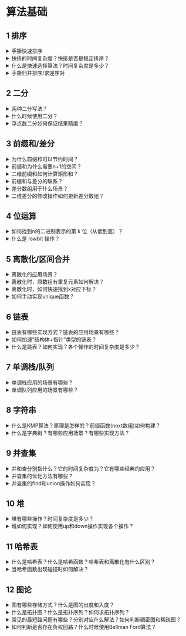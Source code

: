 # 算法基础
## 1 排序
<details>
<summary>手撕快速排序</summary>
错解：

```c++
void qsort(vector<int>& nums, int l, int r) {
    if (l >= r) return;
    int i = l - 1, j = r + 1, pivot = l + r >> 1;
    while(i < j) {
        while(nums[++i] < nums[pivot]);
        while(nums[--j] > nums[pivot]); 
        if(i < j) swap(nums[i], nums[j]);
    }
    qsort(nums, l, j);
    qsort(nums, j + 1, r);
}
```
正解：
```c++
void qsort(vector<int>& nums, int l, int r) {
    if (l >= r) return;
    int i = l - 1, j = r + 1, pivot = nums[l + r >> 1];
    while(i < j) {
        while(nums[++i] < pivot);
        while(nums[--j] > pivot); 
        if(i < j) swap(nums[i], nums[j]);
    }
    qsort(nums, l, j);
    qsort(nums, j + 1, r);
}
```
> 错解假设交换时不改变pivot位置，会导致程序死循环。
</details>

<details>
<summary>快排的时间复杂度？快排是否是稳定排序？</summary>

- 均摊 $O(nlogn)$，最坏 $O(n^2)$。
- 不是稳定排序，改为双关键字排序。

</details>

<details>
<summary>什么是快速选择算法？时间复杂度是多少？</summary>

快速选择算法是快速排序算法的扩展应用，可以在$O(n)$的时间内找到无序数组中的第k大（小）数。

时间复杂度期望为$O(n)$,最坏情况为$O(n^2)$。递归带来的空间复杂度期望为$O(logn)$。

推导：
$$ n + n/2 + n/4 + n/8 + ... < 2n $$

通过堆排序找第k大数的时间复杂度为$O(nlogk)$。
```cpp
// LC 215. 数组中的第K个最大元素
int quick_select(vector<int>& nums, int l, int r, int k) {
    if(l >= r) return l;
    int i = l - 1, j = r + 1, mid = nums[l + r >> 1];
    while(i < j) {
        while(nums[++i] < mid);
        while(nums[--j] > mid);
        if(i < j) swap(nums[i], nums[j]);
    }
    int cnt = r - j;
    if(k > cnt) return quick_select(nums, l, j, k - cnt);
    else return quick_select(nums, j + 1, r, k);
}
int findKthLargest(vector<int>& nums, int k) {
    return nums[quick_select(nums, 0, nums.size() - 1, k)];
}
```
</details>


<details>
<summary>手撕归并排序/求逆序对</summary>

```c++
vector<int> tmp;
void merge_sort(vector<int> &nums, int l, int r) {
    if (l >= r) return;
    int mid = (l + r) >> 1;
    merge_sort(nums, l, mid);
    merge_sort(nums, mid + 1, r);
    int i = l, j = mid + 1, k = l;
    while (i <= mid && j <= r) {
        tmp[k++] = nums[i] < nums[j] ? 
                   nums[i++] : nums[j++];
    }
    while (i <= mid) tmp[k++] = nums[i++];
    while (j <= r) tmp[k++] = nums[j++];
    for (i = l; i <= r; i++) nums[i] = tmp[i];
}
```
扩展：
```cpp
// 剑指 Offer 51. 数组中的逆序对
vector<int> tmp;
int msort(vector<int>& nums, int l, int r) {
    if(l >= r) return 0;
    int mid = l + r >> 1;
    int res = msort(nums, l, mid) + msort(nums, mid + 1, r);
    int i = l, j = mid + 1, k = l;
    while(i <= mid && j <= r) {
        if(nums[i] <= nums[j]) tmp[k++] = nums[i++];
        else {
            res += mid - i + 1; // 注意：这一行！！
            tmp[k++] = nums[j++];
        }
    }
    while(i <= mid) tmp[k++] = nums[i++];
    while(j <= r) tmp[k++] = nums[j++];
    for(i = l; i <= r; i++) nums[i] = tmp[i];
    return res;
}
int reversePairs(vector<int>& nums) {
    tmp.resize(nums.size());
    return msort(nums, 0, nums.size() - 1);
}
```

</details>

## 2 二分
<details>
<summary>两种二分写法？</summary>

（1）待求的下标**及其左侧**均满足某种性质，而右侧则不满足
```c++
int l, r, mid = l + r + 1 >> 1;
while(l < r) {
    if(check(mid)) l = mid;
    else r = mid - 1;
}
```
（2）反之，待求的下标**及其右侧**均满足某种性质，而左侧则不满足
```c++
int l, r, mid = l + r >> 1;
while(l < r) {
    if(check(mid)) r = mid;
    else l = mid + 1;
}
```

</details>

<details>
<summary>什么时候使用二分？</summary>

（1）当序列满足某种**单调**性质。（例外，寻找峰值）

（2）**结果范围很大**，但是可以快速判断结果是否正确。
</details>

<details>
<summary>浮点数二分如何保证结果精度？</summary>

假设需要精确到小数点后 6 位。
```c++
double l, r;
while(r - l > 1e-6) {
    double mid = (l + r) / 2;
    if(check(mid)) r = mid;
    else l = mid;
}
```
</details>

##  3 前缀和/差分
<details>
<summary>为什么前缀和可以节约时间？</summary>

假设有一个数组 

$X = \{x_1, x_2, ..., x_n\}$，

对应的前缀和数组为 

$S = \{s_0, s_1, ..., s_n\}$。

其中，

$s_0 = 0, s_i = s_{i-1} + x_i$。

通过前缀和数组，可以用$O(1)$的时间求出迭代需要$O(n)$时间的片段和

$x_i + x_{i+1} + ... + x_j = s_j - s_{i-1}$。
</details>

<details>
<summary>前缀和为什么需要n+1的空间？</summary>

否则在求$[0, i]$的片段和时，$s_{i-1}$会下标越界。
</details>


<details>
<summary>二维前缀和如何计算矩形和？</summary>

预处理二维前缀和 $S$，其中，$S_{i, j}$ 表示第$i$行$j$列格子左上部分所有元素的和。

则以$(x1, y1)$为左上角，$(x2, y2)$为右下角的子矩阵的和为：

$S_{x_2, y_2} - S_{x_1-1,y_2} - S_{x_2, y_1 - 1} + S_{x_1 - 1, y_1 - 1}$。

> 用到左上角$(x1, y1)$的都要$-1$，用到右下角$(x2, y2)$的都不要$-1$。
</details>


<details>
<summary>前缀和与差分的联系？</summary>

前缀和与差分互为**逆运算**，对原数组的差分数组求前缀和会得到原数组。
</details>

<details>
<summary>差分数组用于什么场景？</summary>

需要对数组大量进行片段加减，并最终求原数组的情况，可以先通过$O(n)$的时间构造差分数组，执行若干次$O(1)$的修改操作，最后通过$O(n)$的时间还原数组。

(1) 差分数组的修改操作

假设需要对原数组$[l, r]$执行$+a$的操作，对应差分数组有：
$$ b[l] = b[l] + a, b[r + 1] = b[r + 1] - a$$
因为用到了$r+1$的下标，所以差分数组比原数组在末尾多一个数。

(2)差分数组的构造

初始化差分数组为全0，之后对原数组中每个位置$a_i$执行在$[i, i]$j加$a_i$的操作即可。
</details>

<details>
<summary>二维差分的修改操作如何更新差分数组？</summary>

类似二维前缀和，对以$(x1, y1)$为左上角，$(x2, y2)$为右下角的子矩阵批量$+a$，对应差分数组有：
$$ b[x1, y1] + a, b[x1, y2 + 1] - a, b[x2 + 1, y1] - a, b[x2 + 1, y2 + 1] += a $$
> 对应前缀和，用到左上角$(x1, y1)$的都不要$+1$，用到右下角$(x2, y2)$的都要$+1$。
</details>

## 4 位运算
<details>
<summary>如何找到n的二进制表示的第 k 位（从低到高）？</summary>

n >> k & 1
</details>

<details>
<summary>什么是 lowbit 操作？</summary>

返回 n 的二进制表示的最后一位 1 的位置（返回$000010000$）
$$ lowbit(x) = x \& (-x) $$
原理，x & -x = x & (~x + 1)，
(~x + 1) 在最后一位1以后的位置与x相同，在最后一位1之前的位置与x均相反。-x为x的补码(~x + 1)表示

应用：  
（1）树状数组  
（2）统计n的二进制表示的1的个数  
</details>

## 5 离散化/区间合并
<details>
<summary>离散化的应用场景？</summary>

序列的个数比较少，但是值域很大，即具有“稀疏性”，并且不关心相对顺序。离散化就是将序列中的每个数映射到$[0, n]$，即对数组进行**排序**，排完序对应数组下标即为$[0, n]$。

注意：离散化之后，序列就不能变了。

应用：美团笔试题 [761.格子染色](https://www.acwing.com/problem/content/description/761/)
```cpp
// ACW 761. 格子染色
#include<iostream>
#include<vector>
#include<array>
#include<algorithm>
using namespace std;

vector<array<int, 3>> row, col, raw_row, raw_col;
long long res = 0;
void merge(vector<array<int, 3>>& a, vector<array<int, 3>>& b){
    if(a.empty()) return;
    sort(a.begin(), a.end());
    int id = a[0][0], l = a[0][1], r = a[0][2];
    for(int i = 1; i < a.size(); i++) {
        if(a[i][0] != id || a[i][1] > r) {
            res += r - l + 1, b.push_back({id, l, r});
            id = a[i][0], l = a[i][1], r = a[i][2];
        } else r = max(r, a[i][2]);
    }
    res += r - l + 1, b.push_back({id, l, r});
}
void cross(vector<array<int, 3>>& a, vector<array<int, 3>>& b){
    for(auto aa : a) for(auto bb : b) {
        if(aa[1] <= bb[0] && bb[0] <= aa[2] && bb[1] <= aa[0] && aa[0] <= bb[2]) 
            res --;
    }
}
int main(){
    int n;
    cin >> n;
    for(int i = 0; i < n; i++) {
        int x1, y1, x2, y2;
        cin >> x1 >> y1 >> x2 >> y2;
        if(x1 == x2) raw_row.push_back({x1, min(y1, y2), max(y1, y2)});
        if(y1 == y2) raw_col.push_back({y1, min(x1, x2), max(x1, x2)});
    }
    merge(raw_col, col), merge(raw_row, row);
    cross(row, col);
    cout << res;
    return 0;
}
```
</details>


<details>
<summary>离散化时，原数组有重复元素如何解决？</summary>

对原数组去重。

例如，对数组 nums 去重操作：
```cpp
sort(nums.begin(), nums.end());
nums.erase(unique(nums.begin(), nums.end()), nums.end());
```
</details>
<details>
<summary>离散化时，如何快速找到x对应下标？</summary>

二分，例如在离散化（排完序）后到数组中二分出第一个>=x的位置：
```cpp
int l = 0, r = n;
while(l < r) {
    int mid = l + r >> 1;
    if(nums[mid] >= x) r = mid;
    else l = mid + 1;
}
```
</details>

<details>
<summary>如何手动实现unique函数？</summary>

unique()对升序数组去重,返回去重后数组的尾指针。（注意后半段并非重复元素，没有意义）

实现：两个指针i，j从前往后遍历数组，保持[0, j]中没有重复元素，i往后移动对过程中，若nums[i] != nums [i - 1], nums[++j] = nums[i]。
```cpp
vector<int>::iterator unique(vector<int> &a) {
    int j = 0;
    for(int i = 0; i < a.size(); i++) {
        if(i == 0 || nums[i] != nums[i - 1]){
            nums[++j] = nums[i];
        }
    }
    return a.begin() + j;
}
```
</details>

## 6 链表

<details>
<summary>链表有哪些实现方式？链表的应用场景有哪些？</summary>

实现方式：

（1）结构体+指针：常见于面试题（但是缓存不友好）  
（2）数组模拟：常见于ACM/笔试题  
（3）STL List：API 类似 STL Deque

应用场景：

（1）单链表：以**邻接表**的形式表示树或图，也叫**链式前向星**。  
（2）双链表：**优化**插入删除操作。

场景（2）举例：
```cpp
// LC 2289. 使数组按非递减顺序排列 时间复杂度O(n), 删除操作最多执行n次
int totalSteps(vector<int>& _nums) {
    list<int> nums(_nums.begin(), _nums.end());
    vector<list<int>::iterator> del, tmp;
    for(auto p = nums.begin(); next(p) != nums.end(); ++p) 
        if(*p > *next(p)) del.push_back(next(p));
    reverse(del.begin(), del.end()); // ！必须从后往前删，不然无法判断 p 是否还存在
    int res = 0;
    while(!del.empty()){
        for(auto p : del) {
            if(p == nums.begin() || next(p) == nums.end()) {
                nums.erase(p);
            }else{
                auto pre = prev(p), nxt = next(p);
                nums.erase(p);
                if((tmp.empty() || tmp.back() != nxt) && *pre > *nxt) 
                    tmp.push_back(nxt); // ！需要判重
            }
        }
        del.clear(), del = tmp, tmp.clear(), res++;;
    }
    return res;
}
```
</details>

<details>
<summary>如何加速“结构体+指针”类型的链表？</summary>

可以设计一个内存池`array<T, N> pool`，预先开足够的空间，避免每次执行`new`操作。 $N$为提前开辟的节点数，用`offer()`代替`new()`。
```cpp
template <typename T, std::size_t N = 50000> 
struct memory_pool {
  std::array<T, N> pool = {};
  std::size_t ptr;
  memory_pool() : pool{}, ptr(0) {}
  T *offer() { return &pool[ptr++]; }
};
```
</details>

<details>
<summary>什么是跳表？如何实现？各个操作的时间复杂度是多少？</summary>

跳表是在$O(logn)$时间内完成**增加**、**删除**、**搜索**操作的数据结构。跳表相比于树堆与红黑树，其功能与性能相当，并且跳表的代码长度相较下更短，其设计思想与链表相似。

平时很少会用到，因为C++ STL库中底层为平衡树的`set`也能实现如上操作，同样能维护内部数据有序。

```cpp
// LC 1206. 设计跳表
template <typename T, std::size_t N = 50000> 
struct memory_pool {
    std::array<T, N> pool = {};
    std::size_t ptr;
    memory_pool() : pool{}, ptr(0) {}
    T *offer() { return &pool[ptr++]; }
};

struct node {
    node *right, *down;
    int val;
};

class Skiplist {
private:
    node* head;
    memory_pool<node> pool;
    node* make_node(node* right, node* down, int val) {
        auto p = pool.offer();
        p->right = right, p->down = down, p->val = val;
        return p;
    }

public:
    Skiplist() : pool() {
        head = make_node(nullptr, nullptr, -1);
    }
        
    vector<node*> path(int target) {
        vector<node*> res;
        auto p = head;
        while(p != nullptr) {
            while(p->right != nullptr && p->right->val < target) p = p->right;
            res.push_back(p);
            p = p->down;
        }
        return res;
    }

    bool search(int target) {
        auto p = path(target).back();
        if(p->right != nullptr && p->right->val == target) return true;
        return false;
    }
    
    node* insert(node* p, node* last, int num){
        // 在 p 后面增加一个节点
        p->right = make_node(p->right, last, num);
        return p->right;
    }

    void add(int num) {
        auto down_path = path(num);
        auto p = down_path.back();
        node* last = nullptr;
        bool first = true;
        while(first || rand() % 2 == 1) {
            first = false;
            if(down_path.empty()) { // 增加一层
                head = make_node(make_node(nullptr, last, num), head, -1);
                last = head->right;
            }else { // 从底层往上插
                p = down_path.back();
                last = insert(p, last, num);
                down_path.pop_back();
            }
        }
    }
    
    bool erase(int num) {
        bool flag = false;
        auto down_path = path(num);
        for(auto p : down_path) {
            if(p->right && p->right->val == num) {
                p->right = p->right->right;
                flag = true;
            }
        }
        return flag;
    }
};
```

使用STL multiset 实现：
```cpp
class Skiplist {
private:
    multiset<int> st;

public:
    Skiplist(){}
    
    bool search(int target) {
        return st.count(target);
    }

    void add(int num) {
        st.insert(num);
    }
    
    bool erase(int num) {
        if(!search(num)) return false;
        st.erase(st.find(num)); // 传值会删除所有等于 num 的元素
        return true;
    }
};
```
</details>

## 7 单调栈/队列
<details>
<summary>单调栈应用的场景有哪些？</summary>

在一个序列中，快速找到某个数左边（或右边）**最近的**满足某个性质的数。（单次操作时间复杂度，暴力$O(n)$, 单调栈$O(1)$）

举例，LC 2289的另一种解法
```cpp
// LC 2289. 使数组按非递减顺序排列 时间复杂度O(n)
int totalSteps(vector<int>& nums) {
    stack<array<int, 2>> stk;
    int res = 0;
    for(int i = nums.size() - 1; i >= 0; i--) {
        int m= 0;
        while(!stk.empty() && stk.top()[0] < nums[i]) { 
            // 找到右侧第一个>=nums[i]的位置
            m = max(m + 1, stk.top()[1]); // !重点
            stk.pop();
        }
        stk.push({nums[i], m}), res = max(res, m);
    }
    return res;
}
```
</details>

<details>
<summary>单调队列应用的场景有哪些？</summary>

解决滑动窗口相关问题。
</details>

## 8 字符串

<details>
<summary>什么是KMP算法？原理是怎样的？前缀函数(next数组)如何构建？</summary>

[B站介绍视频](https://www.bilibili.com/video/BV18k4y1m7Ar?p=1&vd_source=793117e7c9233027da3ab9fe378f9bca)

想要解决的问题：查找字符串p在字符串s中第一次出现的位置。时间复杂度$O(m + n)$,m和n为p和s的长度。

原理：构造前缀函数(next数组)，即在j处发生不匹配时，应该跳转到next[j]继续执行匹配。
```cpp
// LC 28. 实现 strStr()
int strStr(string s, string p) {
    int n = s.size(), m = p.size();
    s = ' ' + s, p = ' ' + p;
    vector<int> next(m + 1, 0);
    // 构建 next 数组
    for(int i = 2, j = 0; i <= m; i++) {
        // j 向前跳转到 p[0, i - 1] 中下一个前后缀相同的位置
        // 判断 p[j+1] 是否等于 p[i]
        while(j != 0 && p[i] != p[j + 1]) j = next[j];
        if(p[i] == p[j + 1]) j++;
        next[i] = j;
    }
    for(int i = 1, j = 0; i <= n; i++){
        while(j != 0 && s[i] != p[j + 1]) j = next[j];
        if(s[i] == p[j + 1]) j++;
        if(j == m) return i - m; // 匹配到结尾
    }
    return -1;
}
```
</details>

<details>
<summary>什么是字典树？有哪些应用场景？有哪些实现方法？</summary>

字典树又叫做前缀树、Trie树，是一种高效存储字符串的数据结构。

应用场景：需要快速**动态查询**某个某个字符串出现的次数或是否为某个字符串的**前缀**。
需要支持**插入**和**查询**两个操作，时间复杂度为$O(k)$， k为字符串长度。

实现方法：

(1) **静态模拟**，通过静态数组(结构体)模拟，需要提前开辟足够的空间。
```cpp
// LC 208. 实现 Trie (前缀树)
class Trie {
private:
    vector<int> exist;
    vector<array<int, 26>> next;
    int idx = 1;
public:
    Trie() {
        exist.resize(100010), next.resize(100010);
    }
    
    void insert(string word) {
        int p = 0;
        for(auto c : word) {
            if(next[p][c - 'a']) p = next[p][c - 'a'];
            else next[p][c - 'a'] = idx, p = idx, idx++;
        }
        exist[p] = true;
    }
    
    bool search(string word) {
        int p = 0;
        for(auto c : word) {
            if(next[p][c - 'a']) p = next[p][c - 'a'];
            else return false;
        }
        return exist[p];
    }
    
    bool startsWith(string prefix) {
        int p = 0;
        for(auto c : prefix) {
            if(next[p][c - 'a']) p = next[p][c - 'a'];
            else return false;
        }
        return true;
    }
};
```
(2) **动态维护**，每个节点为一个结构体，通过 new 动态增加新的树节点。
```cpp
// LC 208. 实现 Trie (前缀树)
class Trie {
private:
    array<Trie*, 26> next;
    bool exist;
public:
    Trie():next{}, exist(false){} // 注意 array 的初始化是 {}
    
    void insert(string word) {
        auto p = this;
        for(auto c : word) {
            if(p->next[c - 'a']) p = p->next[c - 'a'];
            else {
                auto node = new Trie();
                p = p->next[c - 'a'] = node;
            }
        }
        p->exist = true;
    }
    
    bool search(string word) {
        auto p = this;
        for(auto c : word) {
            if(p->next[c - 'a']) p = p->next[c - 'a'];
            else return false;
        }
        return p->exist;
    }
    
    bool startsWith(string prefix) {
        auto p = this;
        for(auto c : prefix) {
            if(p->next[c - 'a']) p = p->next[c - 'a'];
            else return false;
        }
        return true;
    }
};
```

使用内存池，动态改静态
```cpp
template<typename T, size_t N = 50000>
struct memory_pool{
    array<T, N> pool;
    size_t idx;
    memory_pool() : pool{}, idx(0) {}
    T* offer(){return &pool[idx++];}
};

struct node{
    array<node*, 26> next;
    bool exist;
};

class Trie {
private:
    memory_pool<node> pool;
    node* root;

public:
    Trie():pool(){root = pool.offer();} // 注意 array 的初始化是 {}
    
    void insert(string word) {
        auto p = root;
        for(auto c : word) {
            if(p->next[c - 'a']) p = p->next[c - 'a'];
            else {
                auto node = pool.offer();
                p = p->next[c - 'a'] = node;
            }
        }
        p->exist = true;
    }
    
    bool search(string word) {
        auto p = root;
        for(auto c : word) {
            if(p->next[c - 'a']) p = p->next[c - 'a'];
            else return false;
        }
        return p->exist;
    }
    
    bool startsWith(string prefix) {
        auto p = root;
        for(auto c : prefix) {
            if(p->next[c - 'a']) p = p->next[c - 'a'];
            else return false;
        }
        return true;
    }
};
```
</details>


## 9 并查集
<details>
<summary>并和查分别指什么？它的时间复杂度为？它有哪些经典的应用？</summary>

- 并：快速合并两个集合；   
- 查：查询元素属于哪个集合，还可以查询集合的大小，元素到根结点距离等。

时间复杂度：使用路径压缩、按秩合并后可达到 $O(\alpha(n))$, $\alpha(n)$ 为阿克曼函数的反函数,可以认为是一个很小的常数，近乎$O(1)$。

应用：常见的应用有**带权并查集**，最小生成树算法中的**Kruskal**和最近公共祖先中的**Tarjan**算法。
[OI-Wiki](https://oi-wiki.org/topic/dsu-app/)上整理了一些并查集在图论中的应用。

</details>

<details>
<summary>并查集的优化方法有哪些？</summary>

有**路径压缩**和**按秩合并**两个方法，在算法竞赛的实际代码中，即便不使用按秩合并，代码也往往能够在规定时间内完成任务。在 Tarjan 的论文中，证明了不使用按秩合并、只使用路径压缩的最坏时间复杂度是$O(logn)$。在姚期智的论文中，证明了不使用按秩合并、只使用路径压缩，在平均情况下，时间复杂度依然是 $O(\alpha(n))$。
</details>


<details>
<summary>并查集的find和union操作如何实现？</summary>

- `find` 操作：
```cpp
int find(int i){
    if(p[i] != i) p[i] = find(p[i]);
    return p[i];
}
```
- `union` 操作：(注意：不要定义成`union`，c++中`union`是联合体，类似`struct`是结构体)

```cpp
void Union(int i, int j) {
    p[find(i)] = p[find(j)];
}
```
例如，
```cpp
// LC 547. 省份数量
class Solution {
public:
    vector<int> p;
    int find(int i){
        if(p[i] != i) p[i] = find(p[i]);
        return p[i];
    }
    void Union(int i, int j) {p[find(i)] = p[find(j)];}
    int findCircleNum(vector<vector<int>>& isConnected) {
        int n = isConnected.size(), res = n;
        p.resize(n);
        for(int i = 0; i < n; i++) p[i] = i;
        for(int i = 0; i < n; i++) for(int j = 0; j < n; j++) {
            if(isConnected[i][j] != 0 && find(i) != find(j)) {
                res--, Union(i, j);
            }
        }
        return res;
    }
};
```
</details>


## 10 堆
<details>
<summary>堆有哪些操作？时间复杂度是多少？</summary>

堆有插入、弹出堆顶和删除指定元素的操作。插入、删除和弹出均为$O(logn)$，取堆顶元素为$O(1)$。
</details>

<details>
<summary>堆如何实现？如何使用up和down操作实现各个操作？</summary>

堆可以通过一个静态数组模拟（从1开始），第`i`位置的左右儿子分别是`2i`和`2i+1`。

- 插入：up(idx++)
- 取堆顶：heap[1]
- 弹出堆顶：heap[1] = heap[idx--], down(1)
- 删除堆中的某个元素：heap[k] = heap[idx--], down(k), up(k)

```cpp
// LC 703. 数据流中的第 K 大元素
class KthLargest {
    // 如果已经有k个元素比当前元素大了，那当前元素必然不是答案
    vector<int> heap;
    int idx, k;
    void up(int x) {
        if(x != 1 && heap[x / 2] > heap[x]) {
            swap(heap[x / 2], heap[x]), up(x / 2);
        }
    }
    void down(int x) {
        if(x * 2 < idx && heap[x * 2] < heap[x]) {
            swap(heap[x * 2], heap[x]), down(x * 2);
        } 
        if(x * 2 + 1 < idx && heap[x * 2 + 1] < heap[x]) {
            swap(heap[x * 2 + 1], heap[x]), down(x * 2 + 1);
        }
    }
public:
    KthLargest(int k, vector<int>& nums) {
        heap.resize(k + 1);
        this->k = k;
        idx = 1;
        for(auto x : nums) {
            if(idx > k) {
                if(x > heap[1]) heap[1] = x, down(1);
            } else {
                heap[idx] = x, up(idx), idx++;
            }
        }
    }
    int add(int val) {
        if(idx > k) {
            if(val > heap[1]) heap[1] = val, down(1);
        } else {
            heap[idx] = val, up(idx), idx++;
        }
        return heap[1];
    }
};
```
</details>

## 11 哈希表
<details>
<summary>什么是哈希表？什么是哈希函数？哈希表和离散化有什么区别？</summary>

- 哈希表又称散列表，一种以 "key-value" 形式存储数据的数据结构。

- 哈希函数，是将一个较大值域的输入($>10^9$)，映射到一个较小的值域输出($<10^5$)。对于数值来说，一般采用**取模**的方式。

- 离散化是一种特殊的哈希函数，相比普通的哈希函数，它还具有**保序**的特点。
</details>

<details>
<summary>当哈希函数出现碰撞时如何解决？</summary>

通常有**拉链法**和**开放寻址法**。
- 拉链法（链表实现）
(1) unordered_set
```cpp
// LC 705. 设计哈希集合
template<typename T, const size_t N = 10010>
struct memory_pool{
    array<T, N> pool;
    size_t ptr;
    memory_pool():pool{}, ptr(0){}
    T* offer(){return &pool[ptr++];}
};
struct node{
    int val;
    node *next;
    node():val(-1), next(nullptr){}
};
const int MOD = 769;
class MyHashSet {
    array<node*, 769> hash;
    memory_pool<node> pool;
    node* make_node(int val, node* next) {
        auto p = pool.offer();
        p->val = val, p->next = next;
        return p;
    }
public:
    MyHashSet() :hash{}{}
    
    void add(int key) {
        if(contains(key)) return;
        int idx = key % MOD;
        auto p = hash[idx];
        if(!p){
            hash[idx] = make_node(key, nullptr);
            return;
        }
        while(p->next) p = p->next;
        p->next = make_node(key, nullptr);
    }
    
    void remove(int key) {
        int idx = key % MOD;
        auto p = hash[idx];
        if(!p) return;
        if(p->val == key) hash[idx] = p->next;
        else {
            auto q = p->next;
            while(q && q->val != key) p = q, q = q->next;
            if(q && q->val == key) p->next = q->next;
        }
    }
    
    bool contains(int key) {
        int idx = key % MOD;
        auto p = hash[idx];
        while(p && p->val != key) p = p->next;
        if(!p || p->val != key) return false;
        else return true;
    }
};
```
(2) unordered_map
```cpp
// LC 706. 设计哈希映射
template<typename T, const size_t N = 10010>
struct memory_pool{
    array<T, N> pool;
    size_t ptr;
    memory_pool():pool{}, ptr(0){}
    T* offer(){return &pool[ptr++];}
};
struct node{
    int key, val;
    node* next;
};
const int MOD = 769;
class MyHashMap {
    array<node*, 769> hash;
    memory_pool<node> pool;
    node* make_node(int key, int val){
        auto p = pool.offer();
        p->key = key, p->val = val;
        return p;
    }
public:
    MyHashMap() :hash{}{}
    
    void put(int key, int value) {
        int idx = key % MOD;
        if(hash[idx] == nullptr) {
            hash[idx] = make_node(key, value);
        }else if(hash[idx]->key == key){
            hash[idx]->val = value;
        }else{
            auto p = hash[idx], q = p->next;
            while(q && q->key != key) p = q, q = q->next;
            if(q && q->key == key) q->val = value;
            else p->next = make_node(key, value);
        }
    }
    
    int get(int key) {
        int idx = key % MOD;
        auto p = hash[idx];
        while(p && p->key != key) p = p->next;
        if(p) return p->val;
        else return -1;
    }
    
    void remove(int key) {
        if(get(key) == -1) return;
        int idx = key % MOD;
        if(hash[idx]->key == key) {
            hash[idx] = hash[idx]->next;
        }else {
            auto p = hash[idx], q = p->next;
            while(q && q->key != key) p = q, q = q->next;
            p->next = q->next;
        }
    }
};
```
</details>


## 12 图论

<details>
<summary>图有哪些存储方式？什么是图的出度和入度？</summary>

假设，`N` 为节点数， `M` 为边数
- 邻接矩阵 -> 适合存储稠密图
```cpp
int G[N][N]; // array<array<int, N>, N> G;
```
- 邻接表   -> 适合存储稀疏图
```cpp
array<vector<int>, N> G; // 权重均为 1 
struct node{
    int end, val;
};
array<vector<node>, N> G; // 带权重
```
- 边集
```cpp
struct node{
    int start, end, val;
}
array<node, M> edges;
```

- 出度：起点为某个点的边数
- 入度：终点为某个点的边数
</details>

<details>
<summary>什么是拓扑图？什么是拓扑序列？如何求拓扑序列？</summary>

- 拓扑图：有向无环图
- 拓扑序列：按某个序列将图中所有节点排序，满足所有边均从前指向后
- 如何求拓扑序列？等价于如何判断一个图是拓扑图？等价于一个有向图有否存在环？
    - 维护每个点的入度，每次找入度为0的点加入序列
    - 使用**队列**维护所有入度已经是0的点
    - 队列可以用数组模拟，**入队顺序**构成拓扑序列
    ```cpp
    // LC 210. 课程表 II
    vector<int> findOrder(int numCourses, vector<vector<int>>& prerequisites) {
        vector<int> in(numCourses); // 入度
        vector<vector<int>> G(numCourses); // 邻接表
        for(auto x : prerequisites) G[x[1]].push_back(x[0]), in[x[0]] ++;
        vector<int> q;
        for(int i = 0; i < numCourses; i++) if(in[i] == 0) q.push_back(i);
        int idx = 0;
        while(idx < q.size()) {
            for(auto x : G[q[idx++]]) {
                if(--in[x] == 0) 
                    q.push_back(x);
            }
        }
        return idx == numCourses ? q : vector<int>();
    }
    ```

</details>

<details>
<summary>常见的最短路问题有哪些？分别对应什么解法？如何判断稠密图和稀疏图？</summary>

常见的最短路问题：
- 单源最短路  
    - 不存在负权边  
        - 稠密图：朴素 Dijkstra -> $O(n^2)$  
        - 稀疏图：堆优化 Dijkstra -> $O(mlogn)$  
    - 存在负权边  
        - Bellman-Ford -> $O(mn)$  
        - SPFA -> $O(m)$, 最坏情况$O(mn)$  
- 多源最短路  
    - Floyd -> $O(n^3)$  
如何判断稠密图和稀疏图？
- 稠密图：$m \approx n^2$
- 稀疏图：$m \approx n$

例如，LC 743. 网络延迟时间， N <= 100, M <= 6000
$m \approx n^2$,为稠密图且无负权边，适合解法：朴素 Dijkstra > SPFA > 堆优化 Dijkstra > Floyd > Bellman-Ford 
```cpp
// LC 743. 网络延迟时间
// 朴素 Dijkstra 84 ms
int networkDelayTime(vector<vector<int>>& times, int n, int k) {
    vector<vector<int>>G(n, vector<int>(n, INT_MAX));
    vector<int> st(n, false), d(n, INT_MAX);
    for(auto &x:times) G[x[0] - 1][x[1] - 1] = x[2];
    d[k - 1] = 0;
    for(int m = 0; m < n; m++) {
        int u = -1;
        for(int i = 0; i < n; i++) {
            if(!st[i] && (u == -1 || d[i] < d[u])) u = i;
        }
        if(d[u] == INT_MAX) break;
        st[u] = true;
        for(int v = 0; v < n; v++) {
            if(!st[v] && G[u][v] != INT_MAX)
                d[v] = min(d[v], d[u] + G[u][v]);
        }
    }
    int res = 0;
    for(auto x : d) res = max(res, x);
    return res == INT_MAX ? -1 : res;
}

// SPFA 84 ms
int networkDelayTime(vector<vector<int>>& times, int n, int k) {
    vector<vector<pii>> G(n);
    vector<int> st(n, false), d(n, INT_MAX);
    for(auto &x : times) G[x[0] - 1].push_back({x[1] - 1, x[2]});
    queue<int> q;
    q.push(k - 1);
    d[k - 1] = 0, st[k - 1] = true;
    while(!q.empty()){
        auto t = q.front();
        q.pop();
        st[t] = false;
        for(auto x : G[t]) 
            if(d[t] + x.second < d[x.first]) {
                d[x.first] = d[t] + x.second;
                if(st[x.first] == false) q.push(x.first), st[x.first] = true;
            }
    }
    int res = 0;
    for(auto x : d) res = max(res, x);
    return res == INT_MAX ? -1 : res;
}

// 堆优化 Dijkstra 96 ms
int networkDelayTime(vector<vector<int>>& times, int n, int k) {
    vector<vector<pii>> G(n);
    vector<int> st(n, false), dis(n, INT_MAX);
    for(auto &x : times) G[x[0] - 1].push_back({x[1] - 1, x[2]}); // {j, d[i,j]}
    priority_queue<pii, vector<pii>, greater<pii>> q; // {dis[idx], idx}
    q.push({0, k - 1});
    dis[k - 1] = 0;
    while(!q.empty()) {
        auto t = q.top();
        q.pop();
        if(st[t.second] == false) {
            st[t.second] = true;
            for(auto x : G[t.second]) {
                if(dis[t.second] + x.second < dis[x.first]){
                    dis[x.first] = dis[t.second] + x.second;
                    q.push({dis[x.first], x.first});
                }
            } 
        }
    }
    int res = 0;
    for(auto x : dis) res = max(res, x);
    return res == INT_MAX ? -1 : res;
}

// Floyd 192 ms
int networkDelayTime(vector<vector<int>>& times, int n, int k) {
    vector<vector<int>> G(n, vector<int>(n, 500));
    for(auto &x : times) G[x[0] - 1][x[1] - 1] = x[2];
    for(int i = 0; i < n; i++) G[i][i] = 0;
    for(int k = 0; k < n; k++)
        for(int i = 0; i < n; i++)
            for(int j = 0; j < n; j++)
                G[i][j] = min(G[i][j], G[i][k] + G[k][j]);
    int res = 0;
    for(auto x : G[k - 1]) res = max(res, x);
    return res == 500 ? -1 : res;
}

// Bellman Ford 200 ms
int networkDelayTime(vector<vector<int>>& times, int n, int k) {
    vector<int> d(n, INT_MAX);
    d[k - 1] = 0;
    while(n--)
        for(auto &x : times) 
            if(d[x[0] - 1] != INT_MAX)
                d[x[1] - 1] = min(d[x[1] - 1], d[x[0] - 1] + x[2]);
    int res = 0;
    for(auto x : d) res = max(res, x);
    return res == INT_MAX ? -1 : res;
}
```
</details>

<details>
<summary>如何判断是否存在负权回路？什么时候使用Bellman Ford算法？</summary>

（1）如何判断是否存在负权回路？
- SPFA：更新dis数组时同时维护cnt数组，若cnt中出现大于n的值，则存在负权回路。
    - 注意：初始时需要将**所有点**入队！
- Bellman Ford：外层循环执行超过n次时，dis数组仍然更新时，存在负权回路。

（2）什么时候使用Bellman Ford算法？
- 有**边数限制**时使用Bellman Ford算法

```cpp
// LC 743. 网络延迟时间 增加cnt数组
int networkDelayTime(vector<vector<int>>& times, int n, int k) {
    vector<vector<pii>> G(n);
    vector<int> st(n, true), d(n, INT_MAX), cnt(n, 0); // cnt 判断负环
    for(auto &x : times) G[x[0] - 1].push_back({x[1] - 1, x[2]});
    queue<int> q;
    for(int i = 0; i < n; i ++) q.push(i);
    d[k - 1] = 0;
    while(!q.empty()){
        auto t = q.front();
        q.pop();
        st[t] = false;
        if(d[t] == INT_MAX) continue;
        for(auto x : G[t]) 
            if(d[t] + x.second < d[x.first]) {
                d[x.first] = d[t] + x.second;
                if(st[x.first] == false) 
                    q.push(x.first), st[x.first] = true;
                cnt[x.first] = cnt[t] + 1;
                if(cnt[x.first] > n) return -1; // 判断是否存在负环
            }
    }
    int res = 0;
    for(auto x : d) res = max(res, x);
    return res == INT_MAX ? -1 : res;
}
```
</details>
